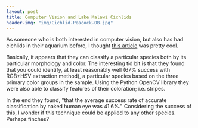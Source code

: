```yaml
---
layout: post
title: Computer Vision and Lake Malawi Cichlids
header-img: "img/Cichlid-Peacock-OB.jpg"
---
```


As someone who is both interested in computer vision, but also has had cichlids in their aquarium before, I thought [this article](http://journals.plos.org/plosone/article?id=10.1371/journal.pone.0077686) was pretty cool.

Basically, it appears that they can classify a particular species both by its particular morphology and color. The interesting tid bit is that they found that you could identify, at least reasonably well (67% success with RGB+HSV extraction method), a particular species based on the three primary color groups in the sample. Using the Python OpenCV library they were also able to classify features of their coloration; i.e. stripes.

In the end they found, "that the average success rate of accurate
classification by naked human eye was 41.6%." Considering the success of this, I wonder if this technique could be applied to any other species. Perhaps finches?

